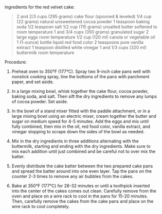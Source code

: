 Ingredients for the red velvet cake:

>2 and 2/3 cups (295 grams) cake flour (spooned & leveled)
>1/4 cup (22 grams) natural unsweetened cocoa powder
>1 teaspoon baking soda
>1/2 teaspoon salt
>1/2 cup (115 grams) unsalted butter softened to room temperature
>1 and 3/4 cups (350 grams) granulated sugar
>2 large eggs room temperature
>1/2 cup (120 ml) canola or vegetable oil
>1 (1-ounce) bottle liquid red food color
>2 teaspoons pure vanilla extract
>1 teaspoon distilled white vinegar
>1 and 1/3 cups (320 ml) buttermilk room temperature

Procedure:

1) Preheat oven to 350°F (177°C). Spray two 9-inch cake pans well with   nonstick cooking spray, line the bottoms of the pans with parchment paper, and set aside.

2) In a large mixing bowl, whisk together the cake flour, cocoa powder, baking soda, and salt. Then sift the dry ingredients to remove any lumps of cocoa powder. Set aside.

3) In the bowl of a stand mixer fitted with the paddle attachment, or in a large mixing bowl using an electric mixer, cream together the butter and sugar on medium speed for 4-5 minutes. Add the eggs and mix until fully combined, then mix in the oil, red food color, vanilla extract, and vinegar stopping to scrape down the sides of the bowl as needed.

4) Mix in the dry ingredients in three additions alternating with the buttermilk, starting and ending with the dry ingredients. Make sure to mix each addition until just combined and be careful not to over mix the batter.

5) Evenly distribute the cake batter between the two prepared cake pans and spread the batter around into one even layer. Tap the pans on the counter 2-3 times to remove any air bubbles from the cakes.

6) Bake at 350°F (177°C) for 28-32 minutes or until a toothpick inserted into the center of the cakes comes out clean. Carefully remove from the oven and place on a wire rack to cool in the pans for 15-20 minutes. Then, carefully remove the cakes from the cake pans and place on the wire rack to cool completely. 